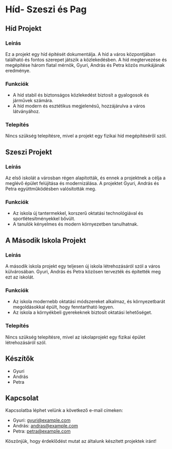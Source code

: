 # Híd- Szeszi és Pag

## Híd Projekt

### Leírás
Ez a projekt egy híd építését dokumentálja. A híd a város központjában található és fontos szerepet játszik a közlekedésben. A híd megtervezése és megépítése három fiatal mérnök, Gyuri, András és Petra közös munkájának eredménye.

### Funkciók
- A híd stabil és biztonságos közlekedést biztosít a gyalogosok és járművek számára.
- A híd modern és esztétikus megjelenésű, hozzájárulva a város látványához.

### Telepítés
Nincs szükség telepítésre, mivel a projekt egy fizikai híd megépítéséről szól.

## Szeszi Projekt

### Leírás
Az első iskolát a városban régen alapították, és ennek a projektnek a célja a meglévő épület felújítása és modernizálása. A projektet Gyuri, András és Petra együttműködésben valósították meg.

### Funkciók
- Az iskola új tantermekkel, korszerű oktatási technológiával és sportlétesítményekkel bővült.
- A tanulók kényelmes és modern környezetben tanulhatnak.


## A Második Iskola Projekt

### Leírás
A második iskola projekt egy teljesen új iskola létrehozásáról szól a város külvárosában. Gyuri, András és Petra közösen tervezték és építették meg ezt az iskolát.

### Funkciók
- Az iskola modernebb oktatási módszereket alkalmaz, és környezetbarát megoldásokkal épült, hogy fenntartható legyen.
- Az iskola a környékbeli gyerekeknek biztosít oktatási lehetőséget.

### Telepítés
Nincs szükség telepítésre, mivel az iskolaprojekt egy fizikai épület létrehozásáról szól.

## Készítők
- Gyuri
- András
- Petra

## Kapcsolat
Kapcsolatba léphet velünk a következő e-mail címeken:
- Gyuri: gyuri@example.com
- András: andras@example.com
- Petra: petra@example.com

Köszönjük, hogy érdeklődést mutat az általunk készített projektek iránt!
